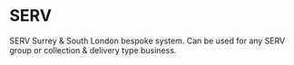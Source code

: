 SERV
====

SERV Surrey &amp; South London bespoke system.  Can be used for any SERV group or collection & delivery type business.

